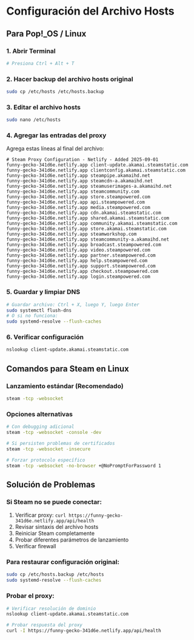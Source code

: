 # Configuración del Archivo Hosts

## Para Pop!_OS / Linux

### 1. Abrir Terminal
```bash
# Presiona Ctrl + Alt + T
```

### 2. Hacer backup del archivo hosts original
```bash
sudo cp /etc/hosts /etc/hosts.backup
```

### 3. Editar el archivo hosts
```bash
sudo nano /etc/hosts
```

### 4. Agregar las entradas del proxy
Agrega estas líneas al final del archivo:

```
# Steam Proxy Configuration - Netlify - Added 2025-09-01
funny-gecko-341d6e.netlify.app client-update.akamai.steamstatic.com
funny-gecko-341d6e.netlify.app clientconfig.akamai.steamstatic.com
funny-gecko-341d6e.netlify.app steampipe.akamaihd.net
funny-gecko-341d6e.netlify.app steamcdn-a.akamaihd.net
funny-gecko-341d6e.netlify.app steamuserimages-a.akamaihd.net
funny-gecko-341d6e.netlify.app steamcommunity.com
funny-gecko-341d6e.netlify.app store.steampowered.com
funny-gecko-341d6e.netlify.app api.steampowered.com
funny-gecko-341d6e.netlify.app media.steampowered.com
funny-gecko-341d6e.netlify.app cdn.akamai.steamstatic.com
funny-gecko-341d6e.netlify.app shared.akamai.steamstatic.com
funny-gecko-341d6e.netlify.app community.akamai.steamstatic.com
funny-gecko-341d6e.netlify.app store.akamai.steamstatic.com
funny-gecko-341d6e.netlify.app steamworkshop.com
funny-gecko-341d6e.netlify.app steamcommunity-a.akamaihd.net
funny-gecko-341d6e.netlify.app broadcast.steampowered.com
funny-gecko-341d6e.netlify.app video.steampowered.com
funny-gecko-341d6e.netlify.app partner.steampowered.com
funny-gecko-341d6e.netlify.app help.steampowered.com
funny-gecko-341d6e.netlify.app support.steampowered.com
funny-gecko-341d6e.netlify.app checkout.steampowered.com
funny-gecko-341d6e.netlify.app login.steampowered.com
```

### 5. Guardar y limpiar DNS
```bash
# Guardar archivo: Ctrl + X, luego Y, luego Enter
sudo systemctl flush-dns
# O si no funciona:
sudo systemd-resolve --flush-caches
```

### 6. Verificar configuración
```bash
nslookup client-update.akamai.steamstatic.com
```

## Comandos para Steam en Linux

### Lanzamiento estándar (Recomendado)
```bash
steam -tcp -websocket
```

### Opciones alternativas
```bash
# Con debugging adicional
steam -tcp -websocket -console -dev

# Si persisten problemas de certificados
steam -tcp -websocket -insecure

# Forzar protocolo específico
steam -tcp -websocket -no-browser +@NoPromptForPassword 1
```

## Solución de Problemas

### Si Steam no se puede conectar:
1. Verificar proxy: `curl https://funny-gecko-341d6e.netlify.app/api/health`
2. Revisar sintaxis del archivo hosts
3. Reiniciar Steam completamente
4. Probar diferentes parámetros de lanzamiento
5. Verificar firewall

### Para restaurar configuración original:
```bash
sudo cp /etc/hosts.backup /etc/hosts
sudo systemd-resolve --flush-caches
```

### Probar el proxy:
```bash
# Verificar resolución de dominio
nslookup client-update.akamai.steamstatic.com

# Probar respuesta del proxy
curl -I https://funny-gecko-341d6e.netlify.app/api/health
```